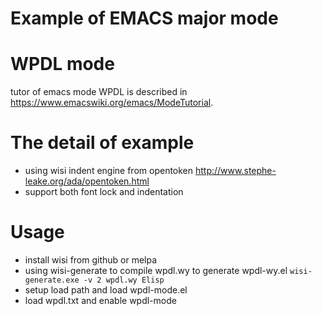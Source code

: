 Example of EMACS major mode
===========================

# WPDL mode

  tutor of emacs mode WPDL is described in https://www.emacswiki.org/emacs/ModeTutorial. 
  
# The detail of example

  - using wisi indent engine from opentoken http://www.stephe-leake.org/ada/opentoken.html
  - support both font lock and indentation
  
# Usage

  - install wisi from github or melpa
  - using wisi-generate to compile wpdl.wy to generate wpdl-wy.el
    ``
    wisi-generate.exe -v 2 wpdl.wy Elisp
    ``
  - setup load path and load wpdl-mode.el
  - load wpdl.txt and enable wpdl-mode 
  
